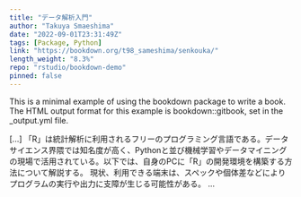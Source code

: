 ```yaml
---
title: "データ解析入門"
author: "Takuya Smaeshima"
date: "2022-09-01T23:31:49Z"
tags: [Package, Python]
link: "https://bookdown.org/t98_sameshima/senkouka/"
length_weight: "8.3%"
repo: "rstudio/bookdown-demo"
pinned: false
---
```


<p>This is a minimal example of using the bookdown package to write a book.
The HTML output format for this example is bookdown::gitbook,
set in the _output.yml file.</p> [...] 「R」は統計解析に利用されるフリーのプログラミング言語である。データサイエンス界隈では知名度が高く、Pythonと並び機械学習やデータマイニングの現場で活用されている。以下では、自身のPCに「R」の開発環境を構築する方法について解説する。 現状、利用できる端末は、スペックや個体差などによりプログラムの実行や出力に支障が生じる可能性がある。 ...
